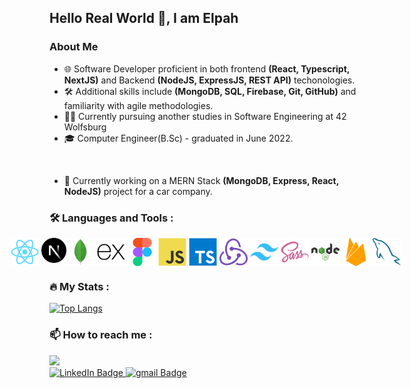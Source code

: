 ## Hello Real World 👋, I am Elpah
<div id="header" align="center">
</div>

### About Me
- 🌐 Software Developer proficient in both frontend **(React, Typescript, NextJS)**  and Backend **(NodeJS, ExpressJS, REST API)** techonologies.
- 🛠️ Additional skills include **(MongoDB, SQL, Firebase, Git, GitHub)** and familiarity with agile methodologies.
- 👨‍💻 Currently pursuing another studies in Software Engineering at 42 Wolfsburg
- 🎓 Computer Engineer(B.Sc) - graduated in June 2022.
<br/>

- 🚗 Currently working on a MERN Stack **(MongoDB, Express, React, NodeJS)** project for a car company.
 
### :hammer_and_wrench: Languages and Tools :
<div style="display: flex; justify-content: center;">
    <img src="https://github.com/devicons/devicon/blob/master/icons/react/react-original.svg" title="React" alt="React" width="45" height="45"/>&nbsp;
   <img src="https://github.com/devicons/devicon/blob/master/icons/nextjs/nextjs-original.svg" title="NextJs" alt="NextJs" width="45" height="40"/>
    <img src="https://github.com/devicons/devicon/blob/master/icons/mongodb/mongodb-original.svg" title="MongoDb" alt="MongoDb" width="45" height="45"/>&nbsp;
   <img src="https://github.com/devicons/devicon/blob/master/icons/express/express-original.svg" title="Express" alt="Express" width="45" height="45"/>&nbsp;
   <img src="https://github.com/devicons/devicon/blob/master/icons/figma/figma-original.svg" title="Figma" alt="Figma" width="45" height="45"/>&nbsp;
  <img src="https://github.com/devicons/devicon/blob/master/icons/javascript/javascript-original.svg" title="JavaScript" alt="JavaScript" width="45" height="45"/>&nbsp;
  <img src="https://github.com/devicons/devicon/blob/master/icons/typescript/typescript-original.svg" title="Typescript" alt="Typescript" width="45" height="45"/>&nbsp;
  <img src="https://github.com/devicons/devicon/blob/master/icons/redux/redux-original.svg" title="Redux" alt="Redux " width="45" height="45"/>&nbsp;
  <img src="https://github.com/devicons/devicon/blob/master/icons/tailwindcss/tailwindcss-original.svg" title="Tailwind Css" alt="Tailwind Css" width="45" height="45"/>&nbsp;
  <img src="https://github.com/devicons/devicon/blob/master/icons/sass/sass-original.svg" title="Sass" alt="Sass" width="45" height="45"/>&nbsp;
  <img src="https://github.com/devicons/devicon/blob/master/icons/nodejs/nodejs-original-wordmark.svg" title="NodeJS" alt="NodeJS" width="45" height="45"/>&nbsp;
  <img src="https://github.com/devicons/devicon/blob/master/icons/firebase/firebase-plain.svg" title="Firebase" alt="Firebase" width="45" height="45"/>&nbsp;
  <img src="https://github.com/devicons/devicon/blob/master/icons/mysql/mysql-original.svg" title="MySQL"  alt="MySQL" width="45" height="45"/>&nbsp;
</div>

### :fire: My Stats :
[![Top Langs](https://github-readme-stats.vercel.app/api/top-langs/?username=elpah&layout=compact&theme=vision-friendly-dark)](https://github.com/anuraghazra/github-readme-stats)

### :mailbox: How to reach me :

<div id="">
  <img src="https://media.giphy.com/media/M9gbBd9nbDrOTu1Mqx/giphy.gif" width="100"/>
<div id="badges">
  <a href="https://www.linkedin.com/in/elpachris/">
    <img src="https://img.shields.io/badge/LinkedIn-blue?style=for-the-badge&logo=linkedin&logoColor=white" alt="LinkedIn Badge"/>
  </a>
  <a href="mailto:obengelpachris@gmail.com">
    <img src="https://img.shields.io/badge/gmail-red?style=for-the-badge&logo=gmail&logoColor=red" alt="gmail Badge"/>
  </a>
</div>
</div>

